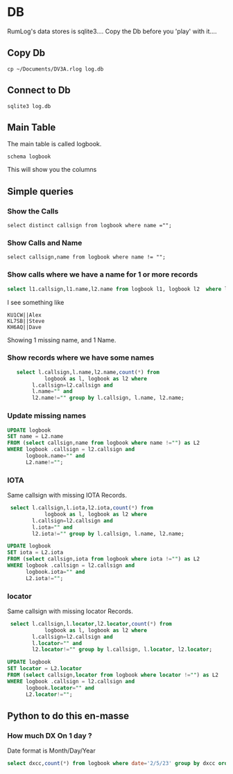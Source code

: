 # DB 

RumLog's data stores is sqlite3.... 
Copy the Db before you 'play' with it....

## Copy Db 

    cp ~/Documents/DV3A.rlog log.db


## Connect to Db 

    sqlite3 log.db


## Main Table 


The main table is called logbook.

    schema logbook

This will show you the columns

## Simple queries


### Show the Calls 

    select distinct callsign from logbook where name ="";


### Show Calls and Name

    select callsign,name from logbook where name != "";


### Show calls where we have a name for 1 or more records

```sql
select l1.callsign,l1.name,l2.name from logbook l1, logbook l2  where l1.name ="" and l2.callsign=l1.callsign and l2.name !="";
```

I see something like 

```
KU1CW||Alex
KL7SB||Steve
KH6AQ||Dave
```

Showing 1 missing name, and 1 Name.

### Show records where we have some names 

```sql
   select l.callsign,l.name,l2.name,count(*) from 
   			logbook as l, logbook as l2 where
        l.callsign=l2.callsign and
        l.name="" and
        l2.name!="" group by l.callsign, l.name, l2.name;
```

### Update missing names


```sql
UPDATE logbook
SET name = L2.name
FROM (select callsign,name from logbook where name !="") as L2
WHERE logbook .callsign = l2.callsign and
      logbook.name="" and
      L2.name!="";
```

### IOTA 


Same callsign with missing IOTA Records.


```sql
 select l.callsign,l.iota,l2.iota,count(*) from 
   			logbook as l, logbook as l2 where
        l.callsign=l2.callsign and
        l.iota="" and
        l2.iota!="" group by l.callsign, l.name, l2.name;
```

```sql
UPDATE logbook
SET iota = L2.iota
FROM (select callsign,iota from logbook where iota !="") as L2
WHERE logbook .callsign = l2.callsign and
      logbook.iota="" and
      L2.iota!="";
```

### locator


Same callsign with missing locator Records.


```sql
 select l.callsign,l.locator,l2.locator,count(*) from 
   			logbook as l, logbook as l2 where
        l.callsign=l2.callsign and
        l.locator="" and
        l2.locator!="" group by l.callsign, l.locator, l2.locator;
```

```sql
UPDATE logbook
SET locator = L2.locator
FROM (select callsign,locator from logbook where locator !="") as L2
WHERE logbook .callsign = l2.callsign and
      logbook.locator="" and
      L2.locator!="";
```


## Python to do this en-masse




### How much DX On 1 day ?

Date format is Month/Day/Year

```sql
select dxcc,count(*) from logbook where date='2/5/23' group by dxcc order by dxcc asc;
```
